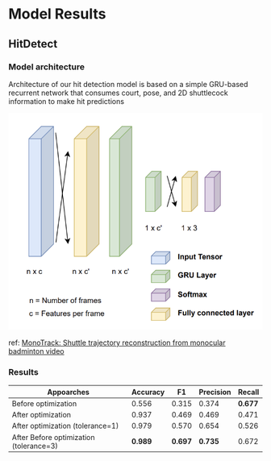# Model Results

## HitDetect
### Model architecture
Architecture of our hit detection model is based on a
simple GRU-based recurrent network that consumes court, pose, and
2D shuttlecock information to make hit predictions

![HitDetect](images/network/hit-detect.png)

ref: [MonoTrack: Shuttle trajectory reconstruction from monocular badminton video](https://arxiv.org/pdf/2204.01899v2.pdf)
### Results

| Appoarches | Accuracy | F1 | Precision | Recall |
|---|---|---|---|---|
|Before optimization|0.556|0.315|0.374|**0.677**|
|After optimization|0.937|0.469|0.469|0.471|
|After optimization (tolerance=1)|0.979|0.570|0.654|0.526|
|After Before optimization (tolerance=3)|**0.989**|**0.697**|**0.735**|0.672|